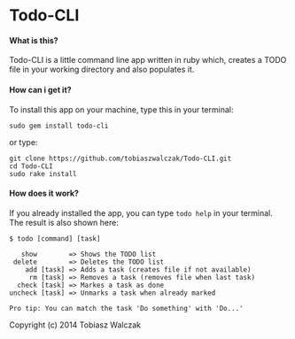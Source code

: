 # Todo-CLI

#### What is this?

Todo-CLI is a little command line app written in ruby which, creates a TODO file
in your working directory and also populates it.

#### How can i get it?

To install this app on your machine, type this in your terminal:

```
sudo gem install todo-cli
```
or type:
```
git clone https://github.com/tobiaszwalczak/Todo-CLI.git
cd Todo-CLI
sudo rake install
```

#### How does it work?

If you already installed the app, you can type `todo help` in your terminal.
The result is also shown here:

```
$ todo [command] [task]

   show        => Shows the TODO list
 delete        => Deletes the TODO list
    add [task] => Adds a task (creates file if not available)
     rm [task] => Removes a task (removes file when last task)
  check [task] => Markes a task as done
uncheck [task] => Unmarks a task when already marked

Pro tip: You can match the task 'Do something' with 'Do...'
```
Copyright (c) 2014 Tobiasz Walczak
